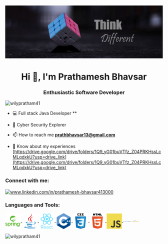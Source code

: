 ![](https://github.com/wilypratham41/wilypratham41/blob/main/linked%20in%20BG.jpeg)
<h1 align="center">Hi 👋, I'm Prathamesh Bhavsar</h1>
<h3 align="center">Enthusiastic Software Developer</h3>

<p align="left"> <img src="https://komarev.com/ghpvc/?username=wilypratham41&label=Profile%20views&color=0e75b6&style=flat" alt="wilypratham41" /> </p>

- 💻 Full stack Java Developer **
- 🔐 Cyber Security Explorer

- 📫 How to reach me **prathbhavsar13@gmail.com**

- 📄 Know about my experiences [https://drive.google.com/drive/folders/1Q9_yG01buVTfz_Z04PRKHssLcMLqdxkU?usp=drive_link](https://drive.google.com/drive/folders/1Q9_yG01buVTfz_Z04PRKHssLcMLqdxkU?usp=drive_link)

<h3 align="left">Connect with me:</h3>
<p align="left">
<a href="https://linkedin.com/in/www.linkedin.com/in/prathamesh-bhavsar413000" target="blank"><img align="center" src="https://raw.githubusercontent.com/rahuldkjain/github-profile-readme-generator/master/src/images/icons/Social/linked-in-alt.svg" alt="www.linkedin.com/in/prathamesh-bhavsar413000" height="30" width="40" /></a>
</p>

<h3 align="left">Languages and Tools:</h3>
<p align="left">
  

  <a href="https://spring.io/projects/spring-boot" target="_blank" rel="noreferrer">
    <img src="https://raw.githubusercontent.com/devicons/devicon/master/icons/spring/spring-original-wordmark.svg" alt="spring-boot" width="50" height="50" style="vertical-align: middle;"/>
  </a>

  <a href="https://www.java.com" target="_blank" rel="noreferrer">
    <img src="https://raw.githubusercontent.com/devicons/devicon/master/icons/java/java-original.svg" alt="java" width="50" height="50" style="vertical-align: middle;"/>
  </a>

  <a href="https://reactjs.org/" target="_blank" rel="noreferrer">
    <img src="https://raw.githubusercontent.com/devicons/devicon/master/icons/react/react-original-wordmark.svg" alt="react" width="50" height="50" style="vertical-align: middle;"/>
  </a>

  <a href="https://www.w3schools.com/cpp/" target="_blank" rel="noreferrer">
    <img src="https://raw.githubusercontent.com/devicons/devicon/master/icons/cplusplus/cplusplus-original.svg" alt="cplusplus" width="50" height="50" style="vertical-align: middle;"/>
  </a>

  <a href="https://www.w3schools.com/css/" target="_blank" rel="noreferrer">
    <img src="https://raw.githubusercontent.com/devicons/devicon/master/icons/css3/css3-original-wordmark.svg" alt="css3" width="50" height="50" style="vertical-align: middle;"/>
  </a>

  <a href="https://www.w3.org/html/" target="_blank" rel="noreferrer">
    <img src="https://raw.githubusercontent.com/devicons/devicon/master/icons/html5/html5-original-wordmark.svg" alt="html5" width="50" height="50" style="vertical-align: middle;"/>
  </a>

  <a href="https://developer.mozilla.org/en-US/docs/Web/JavaScript" target="_blank" rel="noreferrer">
    <img src="https://raw.githubusercontent.com/devicons/devicon/master/icons/javascript/javascript-original.svg" alt="javascript" width="50" height="50" style="vertical-align: middle;"/>
  </a>

  <a href="https://www.mysql.com/" target="_blank" rel="noreferrer">
    <img src="https://raw.githubusercontent.com/devicons/devicon/master/icons/mysql/mysql-original-wordmark.svg" alt="mysql" width="50" height="5s0" style="vertical-align: middle;"/>
  </a>
</p>

<p><img align="center" src="https://github-readme-stats.vercel.app/api/top-langs?username=wilypratham41&show_icons=true&locale=en&layout=compact" alt="wilypratham41" /></p>
